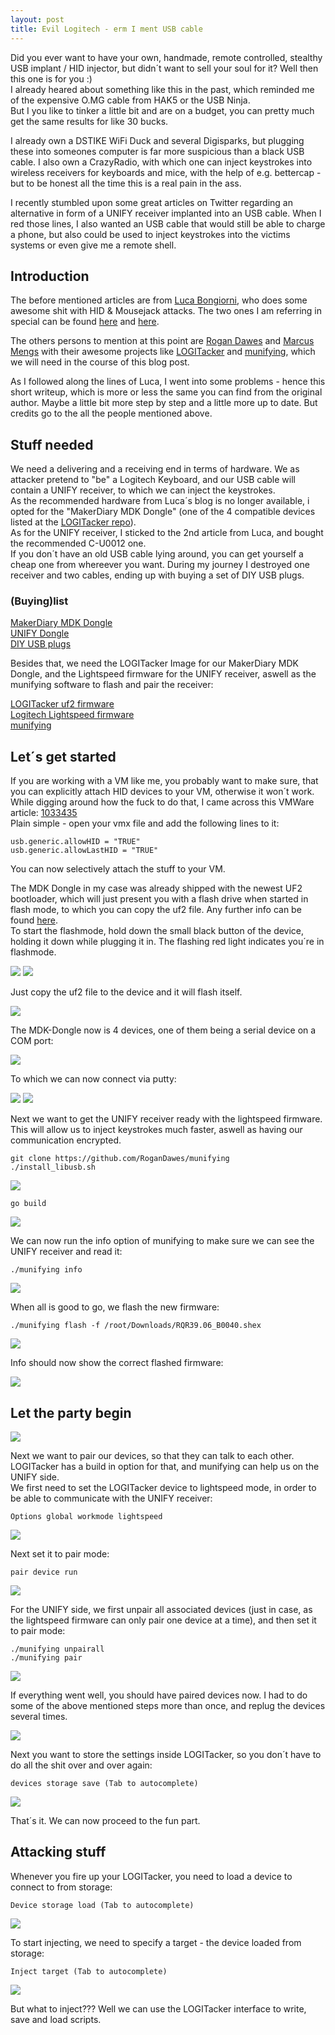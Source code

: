 ```yaml
---
layout: post
title: Evil Logitech - erm I ment USB cable
---
```


Did you ever want to have your own, handmade, remote controlled, stealthy USB implant / HID injector, but didn´t want to sell your soul for it?  Well then this one is for you :)  
I already heared about something like this in the past, which reminded me of the expensive O.MG cable from HAK5 or the USB Ninja.  
But I you like to tinker a little bit and are on a budget, you can pretty much get the same results for like 30 bucks.   

I already own a DSTIKE WiFi Duck and several Digisparks, but plugging these into someones computer is far more suspicious than a black USB cable. I also own a CrazyRadio, with which one can inject keystrokes into wireless receivers for keyboards and mice, with the help of e.g. bettercap - but to be honest all the time this is a real pain in the ass.

I recently stumbled upon some great articles on Twitter regarding an alternative in form of a UNIFY receiver implanted into an USB cable. When I red those lines, I also wanted an USB cable that would still be able to charge a phone, but also could be used to inject keystrokes into the victims systems or even give me a remote shell.  

<!--more-->
## Introduction  

The before mentioned articles are from [Luca Bongiorni](https://twitter.com/LucaBongiorni), who does some awesome shit with HID & Mousejack attacks.
The two ones I am referring in special can be found [here](https://infosecwriteups.com/usbsamurai-a-remotely-controlled-malicious-usb-hid-injecting-cable-for-less-than-10-ebf4b81e1d0b) and [here](https://lucabongiorni.medium.com/usbsamurai-for-dummies-4bd47abf8f87).  

The others persons to mention at this point are [Rogan Dawes](https://twitter.com/RoganDawes) and [Marcus Mengs](https://twitter.com/mame82) with their awesome projects like [LOGITacker](https://github.com/RoganDawes/LOGITacker) and [munifying](https://github.com/RoganDawes/munifying ), which we will need in the course of this blog post.    

As I followed along the lines of Luca, I went into some problems - hence this short writeup, which is more or less the same you can find from the original author. Maybe a little bit more step by step and a little more up to date. But credits go to the all the people mentioned above.     

## Stuff needed  

We need a delivering and a receiving end in terms of hardware. We as attacker pretend to "be" a Logitech Keyboard, and our USB cable will contain a UNIFY receiver, to which we can inject the keystrokes.  
As the recommended hardware from Luca´s blog is no longer available, i opted for the "MakerDiary MDK Dongle" (one of the 4 compatible devices listed at the [LOGITacker repo](https://github.com/RoganDawes/LOGITacker#2-installation)).  
As for the UNIFY receiver, I sticked to the 2nd article from Luca, and bought the recommended C-U0012 one.  
If you don´t have an old USB cable lying around, you can get yourself a cheap one from whereever you want. During my journey I destroyed one receiver and two cables, ending up with buying a set of DIY USB plugs.  

### (Buying)list

[MakerDiary MDK Dongle](https://www.amazon.de/GeeekPi-nRF52840-Micro-Dev-Dongle/dp/B07MJ12XLG)  
[UNIFY Dongle](https://www.amazon.de/Logitech®-USB-Unifying-Empfänger-Schwarz/dp/B07W6JKH17)  
[DIY USB plugs](https://www.amazon.de/RUNCCI-YUN-Stecker-Steckerbuchse-Kunststoffabdeckung-Schwarz-Silber/dp/B089W4F82Y)  

Besides that, we need the LOGITacker Image for our MakerDiary MDK Dongle, and the Lightspeed firmware for the UNIFY receiver, aswell as the munifying software to flash and pair the receiver:

[LOGITacker uf2 firmware](https://github.com/RoganDawes/LOGITacker/blob/master/build/logitacker_mdk_dongle.uf2)  
[Logitech Lightspeed firmware](https://github.com/Logitech/fw_updates/tree/master/RQR39/RQR39.06)  
[munifying](https://github.com/RoganDawes/munifying)  


## Let´s get started  

If you are working with a VM like me, you probably want to make sure, that you can explicitly attach HID devices to your VM, otherwise it won´t work. While digging around how the fuck to do that, I came across this VMWare article: [1033435](https://kb.vmware.com/s/article/1033435)  
Plain simple - open your vmx file and add the following lines to it:  

```
usb.generic.allowHID = "TRUE"
usb.generic.allowLastHID = "TRUE"
``` 

You can now selectively attach the stuff to your VM.  

The MDK Dongle in my case was already shipped with the newest UF2 bootloader, which will just present you with a flash drive when started in flash mode, to which you can copy the uf2 file. Any further info can be found [here](https://wiki.makerdiary.com/nrf52840-mdk-usb-dongle/programming/).   
To start the flashmode, hold down the small black button of the device, holding it down while plugging it in. The flashing red light indicates you´re in flashmode.  

<img src="/images/2021-05-15/0.png">
<img src="/images/2021-05-15/1.png">  

Just copy the uf2 file to the device and it will flash itself.  

<img src="/images/2021-05-15/doge.png"> 

The MDK-Dongle now is 4 devices, one of them being a serial device on a COM port:  

<img src="/images/2021-05-15/2.png"> 

To which we can now connect via putty:  

<img src="/images/2021-05-15/3.png">  
<img src="/images/2021-05-15/4.png">

Next we want to get the UNIFY receiver ready with the lightspeed firmware. This will allow us to inject keystrokes much faster, aswell as having our communication encrypted.  

```
git clone https://github.com/RoganDawes/munifying  
./install_libusb.sh
```  

<img src="/images/2021-05-15/5.png">

```go build```   

<img src="/images/2021-05-15/6.png">

We can now run the info option of munifying to make sure we can see the UNIFY receiver and read it:  

```./munifying info```  

<img src="/images/2021-05-15/7.png">

When all is good to go, we flash the new firmware:  

```./munifying flash -f /root/Downloads/RQR39.06_B0040.shex```  

<img src="/images/2021-05-15/8.png">

Info should now show the correct flashed firmware:  

<img src="/images/2021-05-15/9.png">

## Let the party begin

<img src="/images/2021-05-15/party.png">

Next we want to pair our devices, so that they can talk to each other. LOGITacker has a build in option for that, and munifying can help us on the UNIFY side.  
We first need to set the LOGITacker device to lightspeed mode, in order to be able to communicate with the UNIFY receiver:  

```Options global workmode lightspeed```  

<img src="/images/2021-05-15/10.png">

Next set it to pair mode:  

```pair device run```  

<img src="/images/2021-05-15/11.png">

For the UNIFY side, we first unpair all associated devices (just in case, as the lightspeed firmware can only pair one device at a time), and then set it to pair mode:  

```
./munifying unpairall
./munifying pair
```  

<img src="/images/2021-05-15/12.png">

If everything went well, you should have paired devices now. I had to do some of the above mentioned steps more than once, and replug the devices several times.  

<img src="/images/2021-05-15/computer.png">

Next you want to store the settings inside LOGITacker, so you don´t have to do all the shit over and over again:  

```devices storage save (Tab to autocomplete)```  

<img src="/images/2021-05-15/13.png">

That´s it. We can now proceed to the fun part.  

## Attacking stuff  

Whenever you fire up your LOGITacker, you need to load a device to connect to from storage: 

```Device storage load (Tab to autocomplete)```

<img src="/images/2021-05-15/14.png">

To start injecting, we need to specify a target - the device loaded from storage:  

```Inject target (Tab to autocomplete)```  

<img src="/images/2021-05-15/15.png">

But what to inject??? Well we can use the LOGITacker interface to write, save and load scripts.  
